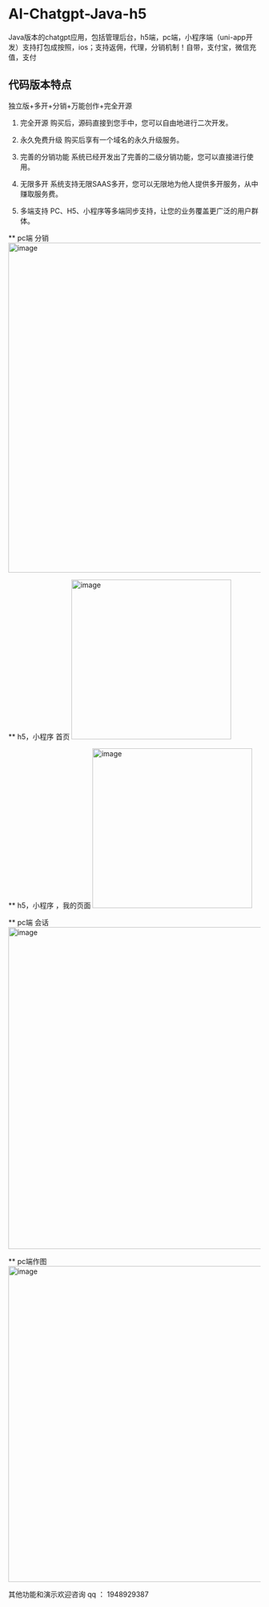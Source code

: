 # AI-Chatgpt-Java-h5
Java版本的chatgpt应用，包括管理后台，h5端，pc端，小程序端（uni-app开发）支持打包成按照，ios；支持返佣，代理，分销机制！自带，支付宝，微信充值，支付

## 代码版本特点
独立版+多开+分销+万能创作+完全开源

1. 完全开源
购买后，源码直接到您手中，您可以自由地进行二次开发。

2. 永久免费升级
购买后享有一个域名的永久升级服务。

3. 完善的分销功能
系统已经开发出了完善的二级分销功能，您可以直接进行使用。

4. 无限多开
系统支持无限SAAS多开，您可以无限地为他人提供多开服务，从中赚取服务费。

5. 多端支持
PC、H5、小程序等多端同步支持，让您的业务覆盖更广泛的用户群体。


** pc端 分销
<img width="659" alt="image" src="https://github.com/AI-Future-World/AI-Chatgpt-Java-h5/assets/76614876/5b4c5d8c-bff5-441d-a5fa-c5673aabe8de">

** h5，小程序 首页
<img width="319" alt="image" src="https://github.com/AI-Future-World/AI-Chatgpt-Java-h5/assets/76614876/8ed2c2b4-4f89-4777-b350-1044381c292e">

** h5，小程序 ，我的页面
<img width="319" alt="image" src="https://github.com/AI-Future-World/AI-Chatgpt-Java-h5/assets/76614876/546aaf65-5d93-45f2-87e0-70e0a851e6ea">

** pc端 会话
<img width="643" alt="image" src="https://github.com/AI-Future-World/AI-Chatgpt-Java-h5/assets/76614876/8fa72af5-4b9d-4472-a61a-9777f1db3a8c">

** pc端作图
<img width="631" alt="image" src="https://github.com/AI-Future-World/AI-Chatgpt-Java-h5/assets/76614876/313c6040-617a-4a15-9cf1-a1fb74d12fe2">

其他功能和演示欢迎咨询 qq ： 1948929387




